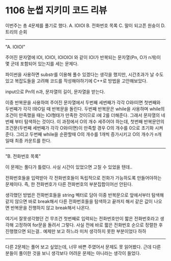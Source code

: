 # 1106 눈썹 지키미 코드 리뷰

이번주는 총 4문제를 풀기로 했다.
A. IOIOI
B. 전화번호 목록
C. 말이 되고픈 원숭이
D. 트리의 순회

---

"A. IOIOI"

주어진 문자열에 IOI, IOIOI, IOIOIOI 와 같이 IOI가 반복되는 문자열(Pn, O가 n개)이 몇 군데 포함되어 있는지를 세는 문제다.

파이썬을 사용하면 substr를 이용해 풀수 있겠다는 생각을 했지만, 시간초과가 날 수도 있고 복잡도들을 고려해 코드를 작성해야하기에 C++로 방법을 고안해보았다.

input으로 Pn의 n과, 문자열의 길이, 문자열을 받는다.

이중 반복문을 사용하여 주어진 문자열에서 두번째 세번째가 각각 O와I이면 첫번째와 두번째가 각각 I와O일 때 반복문을 돌린다. 
두번째 반복문은 while을 사용하며 while의 조건이 만족했을 때는 IOI형태가 만족한 것이므로 i에 2를 더해준다. 그래서 문자열의 네번째 부터 탐색하는 것이다.
이 과정에서 O의 개수 세주어야 하는데, 첫번째 반복문안의 조건문(두번째 세번째가 각각 O와I이면)이 만족할 경우 O의 개수를 0으로 초기화 시켜준다. 그리고 두번째 while을 순환할때 O의 개수를 1개씩 증가시키고 O의 개수가 n개 일때 최종 카운트를 한다.

---

"B. 전화번호 목록"

이 문제는 풀다가 틀렸다. 사실 시간이 있었으면 고칠 수 있었을 텐데..

전화번호들을 입력받아 각 전화번호들이 독립적으로 전화가 가능하도록 만들어야하는 문제이다.
즉, 한 전화번호가 다른 전화번호의 부분집합이어선 안된다.

생각했던 방법은 전화번호들을 string 벡터로 담아 이중 반복문으로 앞에서부터 탐색해 같지 않으면 바로 break해서 다른 전화번호들을 탐색하고 끝까지 해서 같은 값이 나오면 반복문을 진행하지 않고 break해서 나온다.

여기서 잘못생각했던 건 무조건 첫번째로 입력되는 전화번호만이 짧은 전화번호라고 생각해 고정하여 for문을 돌려서 그렇다. 사실 전에 바로 짧은 전화번호 순으로 정렬한 후 진행했으면 되는걸.. 예제만 보고 하느라 미처 생각하지 못한 부분이었다 하하

---

다른 2문제는 풀어 보고 싶었는데, 너무 바쁜 주였어서 문제도 못 읽어봤다.
근데 다른 분들이 풀이한 것을 보니 생각보다 어려운 문제는 아니라는 생각이 들었다.
